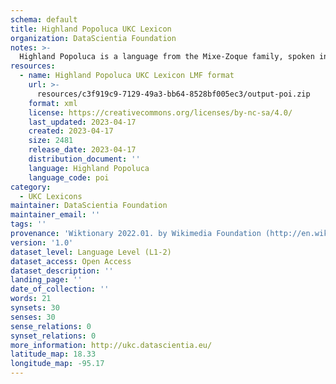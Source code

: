 ```yaml
---
schema: default
title: Highland Popoluca UKC Lexicon
organization: DataScientia Foundation
notes: >-
  Highland Popoluca is a language from the Mixe-Zoque family, spoken in North America. The UKC Lexicon of Highland Popoluca is represented as a lexico-semantic network. It consists of words, word senses, synsets, as well as sense-level and synset-level relationships.
resources:
  - name: Highland Popoluca UKC Lexicon LMF format
    url: >-
      resources/c3f919c9-7129-49a3-bb64-8528bf005ec3/output-poi.zip
    format: xml
    license: https://creativecommons.org/licenses/by-nc-sa/4.0/
    last_updated: 2023-04-17
    created: 2023-04-17
    size: 2481
    release_date: 2023-04-17
    distribution_document: ''
    language: Highland Popoluca
    language_code: poi
category:
  - UKC Lexicons
maintainer: DataScientia Foundation
maintainer_email: ''
tags: ''
provenance: 'Wiktionary 2022.01. by Wikimedia Foundation (http://en.wiktionary.org); CogNet 2.1 by Khuyagbaatar Batsuren, National University of Mongolia (http://cognet.ukc.disi.unitn.it); Native Languages of the Americas 2021.11. by Laura Redish and Orrin Lewis (http://www.native-languages.org); Princeton WordNet 2.1 by Princeton University (https://wordnet.princeton.edu)'
version: '1.0'
dataset_level: Language Level (L1-2)
dataset_access: Open Access
dataset_description: ''
landing_page: ''
date_of_collection: ''
words: 21
synsets: 30
senses: 30
sense_relations: 0
synset_relations: 0
more_information: http://ukc.datascientia.eu/
latitude_map: 18.33
longitude_map: -95.17
---
```

